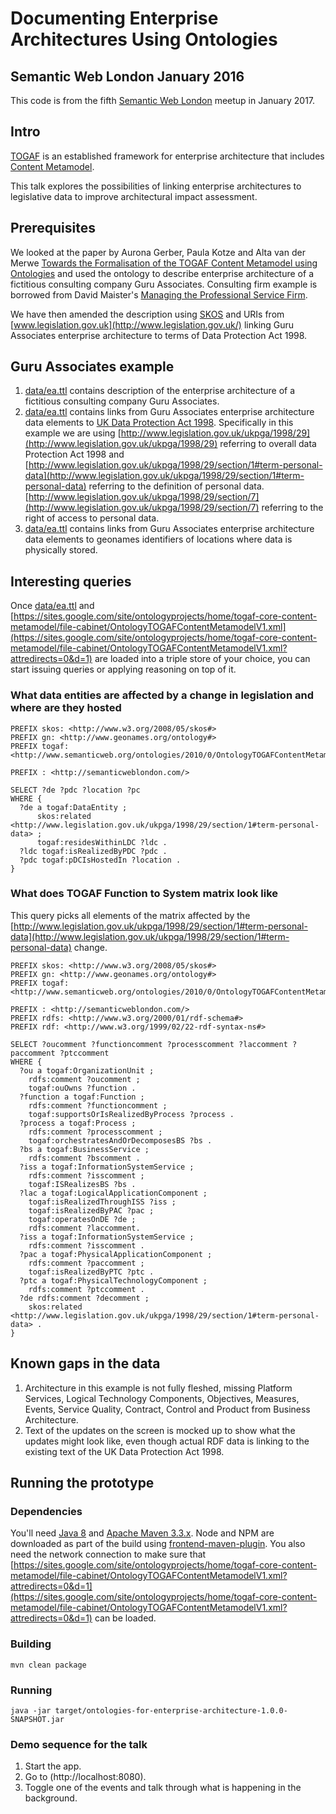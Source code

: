 # Documenting Enterprise Architectures Using Ontologies

## Semantic Web London January 2016

This code is from the fifth [Semantic Web London](https://www.meetup.com/semantic-web-london/events/236244738/) meetup in January 2017.

## Intro

[TOGAF](http://pubs.opengroup.org/architecture/togaf9-doc/arch/) is an established framework for enterprise architecture that includes [Content Metamodel](http://pubs.opengroup.org/architecture/togaf9-doc/arch/chap34.html#tagfcjh_64).

This talk explores the possibilities of linking enterprise architectures to legislative data to improve architectural impact assessment.

## Prerequisites

We looked at the paper by Aurona Gerber, Paula Kotze and Alta van der Merwe [Towards the Formalisation of the TOGAF Content Metamodel using Ontologies](https://www.researchgate.net/publication/220708864_Towards_the_Formalisation_of_the_TOGAF_Content_Metamodel_using_Ontologies) and used the ontology to describe enterprise architecture of a fictitious consulting company Guru Associates. Consulting firm example is borrowed from David Maister's [Managing the Professional Service Firm](https://www.amazon.co.uk/Managing-Professional-Service-David-Maister/dp/0743231562).

We have then amended the description using [SKOS](https://www.w3.org/2004/02/skos/) and URIs from [www.legislation.gov.uk](http://www.legislation.gov.uk/) linking Guru Associates enterprise architecture to terms of Data Protection Act 1998.

## Guru Associates example

 1. [data/ea.ttl](data/ea.ttl) contains description of the enterprise architecture of a fictitious consulting company Guru Associates.
 1. [data/ea.ttl](data/ea.ttl) contains links from Guru Associates enterprise architecture data elements to [UK Data Protection Act 1998](http://www.legislation.gov.uk/ukpga/1998/29/section/1). Specifically in this example we are using [http://www.legislation.gov.uk/ukpga/1998/29](http://www.legislation.gov.uk/ukpga/1998/29) referring to overall data Protection Act 1998 and   [http://www.legislation.gov.uk/ukpga/1998/29/section/1#term-personal-data](http://www.legislation.gov.uk/ukpga/1998/29/section/1#term-personal-data) referring to the definition of personal data. [http://www.legislation.gov.uk/ukpga/1998/29/section/7](http://www.legislation.gov.uk/ukpga/1998/29/section/7) referring to the right of access to personal data.
 1. [data/ea.ttl](data/ea.ttl) contains links from Guru Associates enterprise architecture data elements to geonames identifiers of locations where data is physically stored.

## Interesting queries

Once [data/ea.ttl](data/ea.ttl) and [https://sites.google.com/site/ontologyprojects/home/togaf-core-content-metamodel/file-cabinet/OntologyTOGAFContentMetamodelV1.xml](https://sites.google.com/site/ontologyprojects/home/togaf-core-content-metamodel/file-cabinet/OntologyTOGAFContentMetamodelV1.xml?attredirects=0&d=1) are loaded into a triple store of your choice, you can start issuing queries or applying reasoning on top of it.

### What data entities are affected by a change in legislation and where are they hosted

```
PREFIX skos: <http://www.w3.org/2008/05/skos#>
PREFIX gn: <http://www.geonames.org/ontology#>
PREFIX togaf: <http://www.semanticweb.org/ontologies/2010/0/OntologyTOGAFContentMetamodel.owl#>

PREFIX : <http://semanticweblondon.com/>

SELECT ?de ?pdc ?location ?pc
WHERE {
  ?de a togaf:DataEntity ;
      skos:related <http://www.legislation.gov.uk/ukpga/1998/29/section/1#term-personal-data> ;
      togaf:residesWithinLDC ?ldc .
  ?ldc togaf:isRealizedByPDC ?pdc .
  ?pdc togaf:pDCIsHostedIn ?location .
}
```

### What does TOGAF Function to System matrix look like

This query picks all elements of the matrix affected by the [http://www.legislation.gov.uk/ukpga/1998/29/section/1#term-personal-data](http://www.legislation.gov.uk/ukpga/1998/29/section/1#term-personal-data) change.

```
PREFIX skos: <http://www.w3.org/2008/05/skos#>
PREFIX gn: <http://www.geonames.org/ontology#>
PREFIX togaf: <http://www.semanticweb.org/ontologies/2010/0/OntologyTOGAFContentMetamodel.owl#>

PREFIX : <http://semanticweblondon.com/>
PREFIX rdfs: <http://www.w3.org/2000/01/rdf-schema#>
PREFIX rdf: <http://www.w3.org/1999/02/22-rdf-syntax-ns#>

SELECT ?oucomment ?functioncomment ?processcomment ?laccomment ?paccomment ?ptccomment
WHERE {
  ?ou a togaf:OrganizationUnit ;
    rdfs:comment ?oucomment ;
    togaf:ouOwns ?function .
  ?function a togaf:Function ;
    rdfs:comment ?functioncomment ;
    togaf:supportsOrIsRealizedByProcess ?process .
  ?process a togaf:Process ;
    rdfs:comment ?processcomment ;
    togaf:orchestratesAndOrDecomposesBS ?bs .
  ?bs a togaf:BusinessService ;
    rdfs:comment ?bscomment .
  ?iss a togaf:InformationSystemService ;
    rdfs:comment ?isscomment ;
    togaf:ISRealizesBS ?bs .
  ?lac a togaf:LogicalApplicationComponent ;
    togaf:isRealizedThroughISS ?iss ;
    togaf:isRealizedByPAC ?pac ;
    togaf:operatesOnDE ?de ;
    rdfs:comment ?laccomment.
  ?iss a togaf:InformationSystemService ;
    rdfs:comment ?isscomment .
  ?pac a togaf:PhysicalApplicationComponent ;
    rdfs:comment ?paccomment ;
    togaf:isRealizedByPTC ?ptc .
  ?ptc a togaf:PhysicalTechnologyComponent ;
    rdfs:comment ?ptccomment .
  ?de rdfs:comment ?decomment ;
    skos:related <http://www.legislation.gov.uk/ukpga/1998/29/section/1#term-personal-data> .
}
```

## Known gaps in the data

 1. Architecture in this example is not fully fleshed, missing Platform Services, Logical Technology Components, Objectives, Measures, Events, Service Quality, Contract, Control and Product from Business Architecture.
 2. Text of the updates on the screen is mocked up to show what the updates might look like, even though actual RDF data is linking to the existing text of the UK Data Protection Act 1998.

## Running the prototype

### Dependencies

You'll need [Java 8](http://www.oracle.com/technetwork/java/javase/downloads/index.html) and [Apache Maven 3.3.x](https://maven.apache.org/).
Node and NPM are downloaded as part of the build using [frontend-maven-plugin](https://github.com/eirslett/frontend-maven-plugin). You also need the network connection to make sure that [https://sites.google.com/site/ontologyprojects/home/togaf-core-content-metamodel/file-cabinet/OntologyTOGAFContentMetamodelV1.xml?attredirects=0&d=1](https://sites.google.com/site/ontologyprojects/home/togaf-core-content-metamodel/file-cabinet/OntologyTOGAFContentMetamodelV1.xml?attredirects=0&d=1) can be loaded.

### Building

```
mvn clean package
```

### Running

```
java -jar target/ontologies-for-enterprise-architecture-1.0.0-SNAPSHOT.jar
```

### Demo sequence for the talk

 1. Start the app.
 1. Go to (http://localhost:8080).
 1. Toggle one of the events and talk through what is happening in the background.
